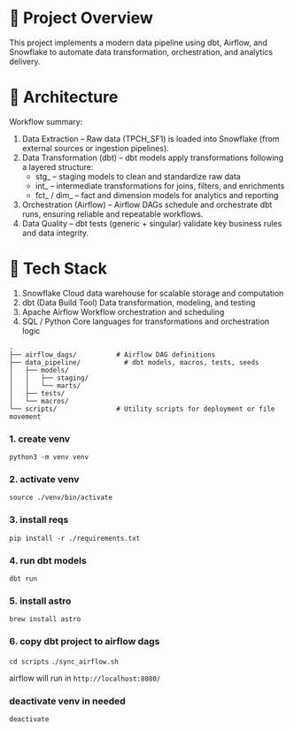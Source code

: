 # 🧭 Project Overview
This project implements a modern data pipeline using dbt, Airflow, and Snowflake to automate data transformation, orchestration, and analytics delivery.

# 🚀 Architecture

Workflow summary:
1. Data Extraction – Raw data (TPCH_SF1) is loaded into Snowflake (from external sources or ingestion pipelines).
2.	Data Transformation (dbt) – dbt models apply transformations following a layered structure:
	- stg_ – staging models to clean and standardize raw data
	- int_ – intermediate transformations for joins, filters, and enrichments
	- fct_ / dim_ – fact and dimension models for analytics and reporting
3.	Orchestration (Airflow) – Airflow DAGs schedule and orchestrate dbt runs, ensuring reliable and repeatable workflows.
4.	Data Quality – dbt tests (generic + singular) validate key business rules and data integrity.

# 🧰 Tech Stack

1. Snowflake Cloud data warehouse for scalable storage and computation
2. dbt (Data Build Tool) Data transformation, modeling, and testing
3. Apache Airflow Workflow orchestration and scheduling
4. SQL / Python Core languages for transformations and orchestration logic
```
.
├── airflow_dags/          # Airflow DAG definitions
├── data_pipeline/           # dbt models, macros, tests, seeds
│   ├── models/
│   │   ├── staging/
│   │   └── marts/
│   ├── tests/
│   └── macros/
└── scripts/               # Utility scripts for deployment or file movement
```

### 1. create venv
`python3 -m venv venv`
### 2. activate venv
`source ./venv/bin/activate`
### 3. install reqs
`pip install -r ./requirements.txt`
### 4. run dbt models
`dbt run`
### 5. install astro
`brew install astro`
### 6. copy dbt project to airflow dags
`cd scripts`
`./sync_airflow.sh`

airflow will run in `http://localhost:8080/`


### deactivate venv in needed
`deactivate`